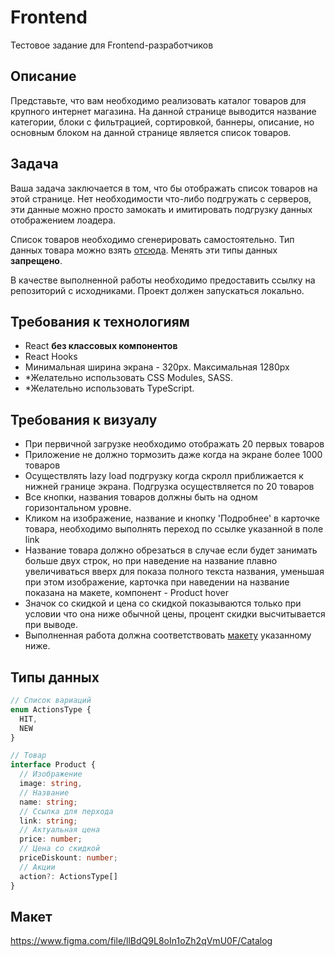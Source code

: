 # Frontend
Тестовое задание для Frontend-разработчиков

## Описание
Представьте, что вам необходимо реализовать каталог товаров для крупного 
интернет магазина. На данной странице выводится название категории,
блоки с фильтрацией, сортировкой, баннеры, описание, но основным блоком на 
данной странице является список товаров.

## Задача
Ваша задача заключается в том, что бы отображать список товаров на этой странице.
Нет необходимости что-либо подгружать с серверов, эти данные можно просто 
замокать и имитировать подгрузку данных отображением лоадера.

Cписок товаров необходимо сгенерировать самостоятельно.
Тип данных товара можно взять [отсюда](#типы-данных). Менять эти типы
данных **запрещено**.

В качестве выполненной работы необходимо предоставить ссылку на репозиторий с исходниками.
Проект должен запускаться локально. 

## Требования к технологиям
- React **без классовых компонентов**
- React Hooks
- Минимальная ширина экрана - 320px. Максимальная 1280px
- *Желательно использовать CSS Modules, SASS.
- *Желательно использовать TypeScript.

## Требования к визуалу
- При первичной загрузке необходимо отображать 20 первых товаров
- Приложение не должно тормозить даже когда на экране более 1000 товаров
- Осуществлять lazy load подгрузку когда скролл приближается к нижней границе
экрана. Подгрузка осуществляется по 20 товаров
- Все кнопки, названия товаров должны быть на одном горизонтальном уровне.
- Кликом на изображение, название и кнопку 'Подробнее' в карточке товара, необходимо 
выполнять переход по ссылке указанной в поле link
- Название товара должно обрезаться в случае если будет занимать больше двух строк, 
но при наведение на название плавно увеличиваться вверх для показа полного текста названия,
уменьшая  при этом изображение, карточка при  наведении на название показана на макете,
компонент - Product hover
- Значок со скидкой и цена со скидкой показываются только при условии что она ниже обычной цены, 
процент скидки высчитывается при выводе.
- Выполненная работа должна соответствовать [макету](#макет) указанному 
ниже. 


## Типы данных
```typescript
// Список вариаций 
enum ActionsType {
  HIT, 
  NEW
}

// Товар
interface Product {
  // Изображение
  image: string,
  // Название
  name: string;
  // Ссылка для перхода
  link: string;
  // Актуальная цена 
  price: number; 
  // Цена со скидкой
  priceDiskount: number;
  // Акции
  action?: ActionsType[]
}
```

## Макет
https://www.figma.com/file/llBdQ9L8oIn1oZh2qVmU0F/Catalog
